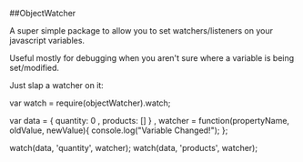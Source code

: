##ObjectWatcher

A super simple package to allow you to set watchers/listeners on your javascript variables.

Useful mostly for debugging when you aren't sure where a variable is being set/modified. 

Just slap a watcher on it:

var watch = require(objectWatcher).watch;

var data = {
     quantity: 0
     , products:  []
}
, watcher = function(propertyName, oldValue, newValue){ 
	console.log("Variable Changed!");
};

watch(data, 'quantity', watcher);
watch(data, 'products', watcher);

